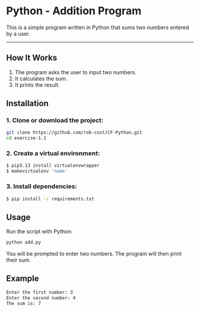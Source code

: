 # Python - Addition Program

This is a simple program written in Python that sums two numbers entered by a user.

---


## How It Works

1. The program asks the user to input two numbers.
2. It calculates the sum.
3. It prints the result.

##  Installation

### 1. Clone or download the project:

```bash
git clone https://github.com/rob-cost/CF-Python.git
cd exercise-1.1
```

### 2. Create a virtual environment:

```bash
$ pip3.13 install virtualenvwrapper
$ makevirtualenv 'name' 
```

### 3. Install dependencies:

```bash
$ pip install -r requirements.txt
```

## Usage

Run the script with Python:

```bash
python add.py
```

You will be prompted to enter two numbers. The program will then print their sum.

## Example

```bash
Enter the first number: 3
Enter the second number: 4
The sum is: 7
```



